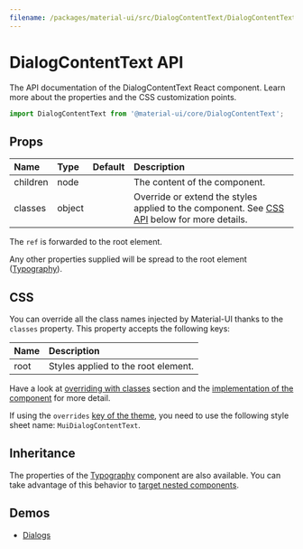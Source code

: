 ```yaml
---
filename: /packages/material-ui/src/DialogContentText/DialogContentText.js
---
```


<!--- This documentation is automatically generated, do not try to edit it. -->

# DialogContentText API

<p class="description">The API documentation of the DialogContentText React component. Learn more about the properties and the CSS customization points.</p>

```js
import DialogContentText from '@material-ui/core/DialogContentText';
```

## Props

| Name                                    | Type                                  | Default | Description                                                                                         |
| :-------------------------------------- | :------------------------------------ | :------ | :-------------------------------------------------------------------------------------------------- |
| <span class="prop-name">children</span> | <span class="prop-type">node</span>   |         | The content of the component.                                                                       |
| <span class="prop-name">classes</span>  | <span class="prop-type">object</span> |         | Override or extend the styles applied to the component. See [CSS API](#css) below for more details. |

The `ref` is forwarded to the root element.

Any other properties supplied will be spread to the root element ([Typography](/api/typography/)).

## CSS

You can override all the class names injected by Material-UI thanks to the `classes` property.
This property accepts the following keys:

| Name                                | Description                         |
| :---------------------------------- | :---------------------------------- |
| <span class="prop-name">root</span> | Styles applied to the root element. |

Have a look at [overriding with classes](/customization/overrides/#overriding-with-classes) section
and the [implementation of the component](https://github.com/mui-org/material-ui/blob/next/packages/material-ui/src/DialogContentText/DialogContentText.js)
for more detail.

If using the `overrides` [key of the theme](/customization/themes/#css),
you need to use the following style sheet name: `MuiDialogContentText`.

## Inheritance

The properties of the [Typography](/api/typography/) component are also available.
You can take advantage of this behavior to [target nested components](/guides/api/#spread).

## Demos

- [Dialogs](/demos/dialogs/)
